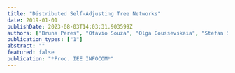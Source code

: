 ```yaml
---
title: "Distributed Self-Adjusting Tree Networks"
date: 2019-01-01
publishDate: 2023-08-03T14:03:31.903599Z
authors: ["Bruna Peres", "Otavio Souza", "Olga Goussevskaia", "Stefan Schmid", "Chen Avin"]
publication_types: ["1"]
abstract: ""
featured: false
publication: "*Proc. IEE INFOCOM*"
---
```


